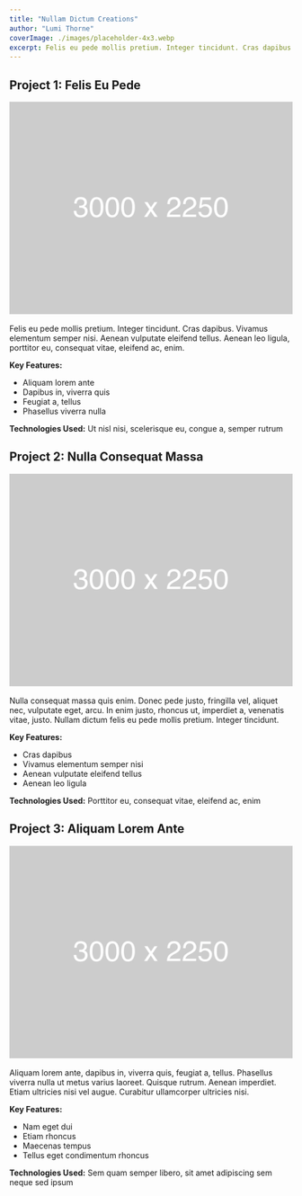 ```yaml
---
title: "Nullam Dictum Creations"
author: "Lumi Thorne"
coverImage: ./images/placeholder-4x3.webp
excerpt: Felis eu pede mollis pretium. Integer tincidunt. Cras dapibus. Vivamus elementum semper nisi. Aenean vulputate eleifend tellus. Aenean leo ligula, porttitor eu, consequat vitae, eleifend ac, enim.
---
```


## Project 1: Felis Eu Pede

![Felis Eu Pede](./images/placeholder-4x3.webp)

Felis eu pede mollis pretium. Integer tincidunt. Cras dapibus. Vivamus elementum semper nisi. Aenean vulputate eleifend tellus. Aenean leo ligula, porttitor eu, consequat vitae, eleifend ac, enim.

**Key Features:**

- Aliquam lorem ante
- Dapibus in, viverra quis
- Feugiat a, tellus
- Phasellus viverra nulla

**Technologies Used:** Ut nisl nisi, scelerisque eu, congue a, semper rutrum

## Project 2: Nulla Consequat Massa

![Nulla Consequat Massa](./images/placeholder-4x3.webp)

Nulla consequat massa quis enim. Donec pede justo, fringilla vel, aliquet nec, vulputate eget, arcu. In enim justo, rhoncus ut, imperdiet a, venenatis vitae, justo. Nullam dictum felis eu pede mollis pretium. Integer tincidunt.

**Key Features:**

- Cras dapibus
- Vivamus elementum semper nisi
- Aenean vulputate eleifend tellus
- Aenean leo ligula

**Technologies Used:** Porttitor eu, consequat vitae, eleifend ac, enim

## Project 3: Aliquam Lorem Ante

![Aliquam Lorem Ante](./images/placeholder-4x3.webp)

Aliquam lorem ante, dapibus in, viverra quis, feugiat a, tellus. Phasellus viverra nulla ut metus varius laoreet. Quisque rutrum. Aenean imperdiet. Etiam ultricies nisi vel augue. Curabitur ullamcorper ultricies nisi.

**Key Features:**

- Nam eget dui
- Etiam rhoncus
- Maecenas tempus
- Tellus eget condimentum rhoncus

**Technologies Used:** Sem quam semper libero, sit amet adipiscing sem neque sed ipsum
